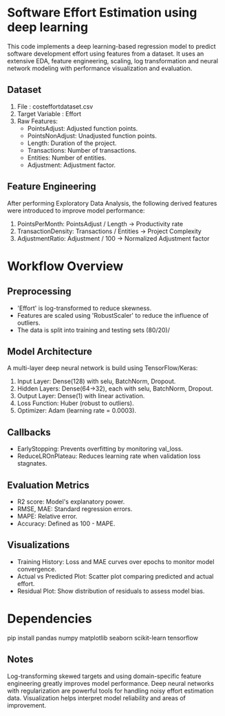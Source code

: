 # Software Effort Estimation using deep learning
This code implements a deep learning-based regression model to predict software development effort using features from a dataset. It uses an extensive EDA, feature engineering, scaling, log transformation and neural network modeling with performance visualization and evaluation.

## Dataset
1) File : costeffortdataset.csv
2) Target Variable : Effort
3) Raw Features:
   - PointsAdjust: Adjusted function points.
   - PointsNonAdjust: Unadjusted function points.
   - Length: Duration of the project.
   - Transactions: Number of transactions.
   - Entities: Number of entities.
   - Adjustment: Adjustment factor.
  
## Feature Engineering 
After performing Exploratory Data Analysis, the following derived features were introduced to improve model performance:
1) PointsPerMonth: PointsAdjust / Length -> Productivity rate
2) TransactionDensity: Transactions / Entities -> Project Complexity
3) AdjustmentRatio: Adjustment / 100 -> Normalized Adjustment factor

# Workflow Overview 
## Preprocessing 
- 'Effort' is log-transformed to reduce skewness.
- Features are scaled using 'RobustScaler' to reduce the influence of outliers.
- The data is split into training and testing sets (80/20)/

## Model Architecture
A multi-layer deep neural network is build using TensorFlow/Keras: 
1) Input Layer: Dense(128) with selu, BatchNorm, Dropout.
2) Hidden Layers: Dense(64->32), each with selu, BatchNorm, Dropout.
3) Output Layer: Dense(1) with linear activation.
4) Loss Function: Huber (robust to outliers).
5) Optimizer: Adam (learning rate = 0.0003).

## Callbacks 
- EarlyStopping: Prevents overfitting by monitoring val_loss.
- ReduceLROnPlateau: Reduces learning rate when validation loss stagnates.

## Evaluation Metrics 
- R2 score: Model's explanatory power.
- RMSE, MAE: Standard regression errors.
- MAPE: Relative error.
- Accuracy: Defined as 100 - MAPE.

## Visualizations 
- Training History: Loss and MAE curves over epochs to monitor model convergence.
- Actual vs Predicted Plot: Scatter plot comparing predicted and actual effort.
- Residual Plot: Show distribution of residuals to assess model bias.

# Dependencies 
pip install pandas numpy matplotlib seaborn scikit-learn tensorflow

## Notes
Log-transforming skewed targets and using domain-specific feature engineering greatly improves model performance.
Deep neural networks with regularization are powerful tools for handling noisy effort estimation data. 
Visualization helps interpret model reliability and areas of improvement. 
